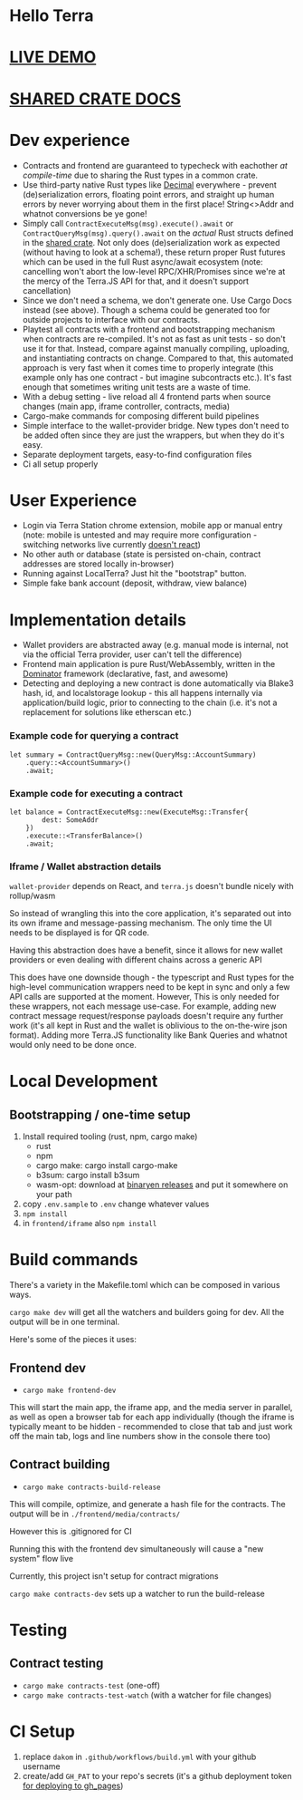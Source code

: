 # Hello Terra 

# [LIVE DEMO](https://dakom.github.io/hello-terra)
# [SHARED CRATE DOCS](https://dakom.github.io/hello-terra/docs/shared)

# Dev experience
* Contracts and frontend are guaranteed to typecheck with eachother _at compile-time_ due to sharing the Rust types in a common crate.
* Use third-party native Rust types like [Decimal](https://docs.rs/cosmwasm-std/latest/cosmwasm_std/struct.Decimal.html) everywhere - prevent (de)serialization errors, floating point errors, and straight up human errors by never worrying about them in the first place! String<>Addr and whatnot conversions be ye gone!
* Simply call `ContractExecuteMsg(msg).execute().await` or `ContractQueryMsg(msg).query().await` on the _actual_ Rust structs defined in the [shared crate](shared). Not only does (de)serialization work as expected (without having to look at a schema!), these return proper Rust futures which can be used in the full Rust async/await ecosystem (note: cancelling won't abort the low-level RPC/XHR/Promises since we're at the mercy of the Terra.JS API for that, and it doesn't support cancellation)
* Since we don't need a schema, we don't generate one. Use Cargo Docs instead (see above). Though a schema could be generated too for outside projects to interface with our contracts.
* Playtest all contracts with a frontend and bootstrapping mechanism when contracts are re-compiled. It's not as fast as unit tests - so don't use it for that. Instead, compare against manually compiling, uploading, and instantiating contracts on change. Compared to that, this automated approach is very fast when it comes time to properly integrate (this example only has one contract - but imagine subcontracts etc.). It's fast enough that sometimes writing unit tests are a waste of time.
* With a debug setting - live reload all 4 frontend parts when source changes (main app, iframe controller, contracts, media)
* Cargo-make commands for composing different build pipelines
* Simple interface to the wallet-provider bridge. New types don't need to be added often since they are just the wrappers, but when they do it's easy. 
* Separate deployment targets, easy-to-find configuration files
* Ci all setup properly

# User Experience

* Login via Terra Station chrome extension, mobile app or manual entry (note: mobile is untested and may require more configuration - switching networks live currently [doesn't react](https://github.com/terra-money/wallet-provider/issues/25))
* No other auth or database (state is persisted on-chain, contract addresses are stored locally in-browser)
* Running against LocalTerra? Just hit the "bootstrap" button.
* Simple fake bank account (deposit, withdraw, view balance)


# Implementation details 

* Wallet providers are abstracted away (e.g. manual mode is internal, not via the official Terra provider, user can't tell the difference)
* Frontend main application is pure Rust/WebAssembly, written in the [Dominator](https://github.com/Pauan/rust-dominator) framework (declarative, fast, and awesome)
* Detecting and deploying a new contract is done automatically via Blake3 hash, id, and localstorage lookup - this all happens internally via application/build logic, prior to connecting to the chain (i.e. it's not a replacement for solutions like etherscan etc.)


### Example code for querying a contract

```
let summary = ContractQueryMsg::new(QueryMsg::AccountSummary)
    .query::<AccountSummary>()
    .await;
```

### Example code for executing a contract

```
let balance = ContractExecuteMsg::new(ExecuteMsg::Transfer{
        dest: SomeAddr
    })
    .execute::<TransferBalance>()
    .await;
```


### Iframe / Wallet abstraction details

`wallet-provider` depends on React, and `terra.js` doesn't bundle nicely with rollup/wasm

So instead of wrangling this into the core application, it's separated out into its own iframe and message-passing mechanism. The only time the UI needs to be displayed is for QR code.

Having this abstraction does have a benefit, since it allows for new wallet providers or even dealing with different chains across a generic API

This does have one downside though - the typescript and Rust types for the high-level communication wrappers need to be kept in sync and only a few API calls are supported at the moment. However, This is only needed for these wrappers, not each message use-case. For example, adding new contract message request/response payloads doesn't require any further work (it's all kept in Rust and the wallet is oblivious to the on-the-wire json format). Adding more Terra.JS functionality like Bank Queries and whatnot would only need to be done once.

# Local Development

## Bootstrapping / one-time setup

1. Install required tooling (rust, npm, cargo make)
    - rust
    - npm
    - cargo make: cargo install cargo-make
    - b3sum: cargo install b3sum
    - wasm-opt: download at [binaryen releases](https://github.com/WebAssembly/binaryen/releases) and put it somewhere on your path
2. copy `.env.sample` to `.env` change whatever values 
3. `npm install`
4. in `frontend/iframe` also `npm install`


# Build commands

There's a variety in the Makefile.toml which can be composed in various ways.

`cargo make dev` will get all the watchers and builders going for dev. All the output will be in one terminal.

Here's some of the pieces it uses:

## Frontend dev

- `cargo make frontend-dev`

This will start the main app, the iframe app, and the media server in parallel, as well as open a browser tab for each app individually (though the iframe is typically meant to be hidden - recommended to close that tab and just work off the main tab, logs and line numbers show in the console there too)

## Contract building 

- `cargo make contracts-build-release`

This will compile, optimize, and generate a hash file for the contracts.
The output will be in `./frontend/media/contracts/`

However this is .gitignored for CI

Running this with the frontend dev simultaneously will cause a "new system" flow live

Currently, this project isn't setup for contract migrations

`cargo make contracts-dev` sets up a watcher to run the build-release

# Testing

## Contract testing 

- `cargo make contracts-test` (one-off)
- `cargo make contracts-test-watch` (with a watcher for file changes)

# CI Setup

1. replace `dakom` in `.github/workflows/build.yml` with your github username
2. create/add `GH_PAT` to your repo's secrets (it's a github deployment token [for deploying to gh_pages](https://github.com/maxheld83/ghpages/pull/18))